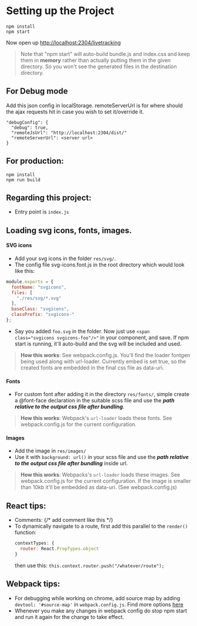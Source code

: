 # Setting up the Project

```
npm install
npm start
```
Now open up [http://localhost:2304/livetracking](http://localhost:2304/livetracking)

> Note that "npm start" will auto-build bundle.js and index.css and keep them in __memory__ rather than actually putting them in the given directory. So you won't see the generated files in the destination directory.


## For Debug mode

Add this json config in localStorage.
remoteServerUrl is for where should the ajax requests hit in case you wish to set it/override it.
```
"debugConfig": {
  "debug": true,
  "remoteJsUrl": "http://localhost:2304/dist/"
  "remoteServerUrl": <server url>
}
```

## For production:
```
npm install
npm run build
```


## Regarding this project:
- Entry point is `index.js`

## Loading svg icons, fonts, images.

#### SVG icons
- Add your svg icons in the folder `res/svg/`.
- The config file svg-icons.font.js in the root directory which would look like this:
```javascript
module.exports = {
  fontName: "svgicons",
  files: [
    "./res/svg/*.svg"
  ],
  baseClass: "svgicons",
  classPrefix: "svgicons-"
};
```
- Say you added `foo.svg` in the folder. Now just use `<span class="svgicons svgicons-foo"/>"` in your component, and save. If npm start is running, it'll auto-build and the svg will be included and used.

>__How this works__: See webpack.config.js. You'll find the loader fontgen being used along with url-loader. Currently embed is set true, so the created fonts are embedded in the final css file as data-uri.
 
#### Fonts
- For custom font after adding it in the directory `res/fonts/`, simple create a @font-face declaration in the suitable scss file and use the ___path relative to the output css file after bundling___.
>__How this works__: Webpack's `url-loader` loads these fonts. See webpack.config.js for the current configuration.

#### Images
- Add the image in `res/images/`
- Use it with `background: url()` in your scss file and use the ___path relative to the output css file after bundling___ inside url.

>__How this works__: Webpacks's `url-loader` loads these images. See webpack.config.js for the current configuration. If the image is smaller than 10kb it'll be embedded as data-uri. (See webpack.config.js)

## React tips:

- Comments: {/* add comment like this */}
- To dynamically navigate to a route, first add this parallel to the `render()` function:
    ```javascript
    contextTypes: {
      router: React.PropTypes.object
    }
    ```
    then use this: `this.context.router.push("/whatever/route");`
    
## Webpack tips:

- For debugging while working on chrome, add source map by adding `devtool: '#source-map'` in `webpack.config.js`. Find more options [here](https://webpack.github.io/docs/configuration.html#devtool)
- Whenever you make any changes in webpack config do stop npm start and run it again for the change to take effect.
